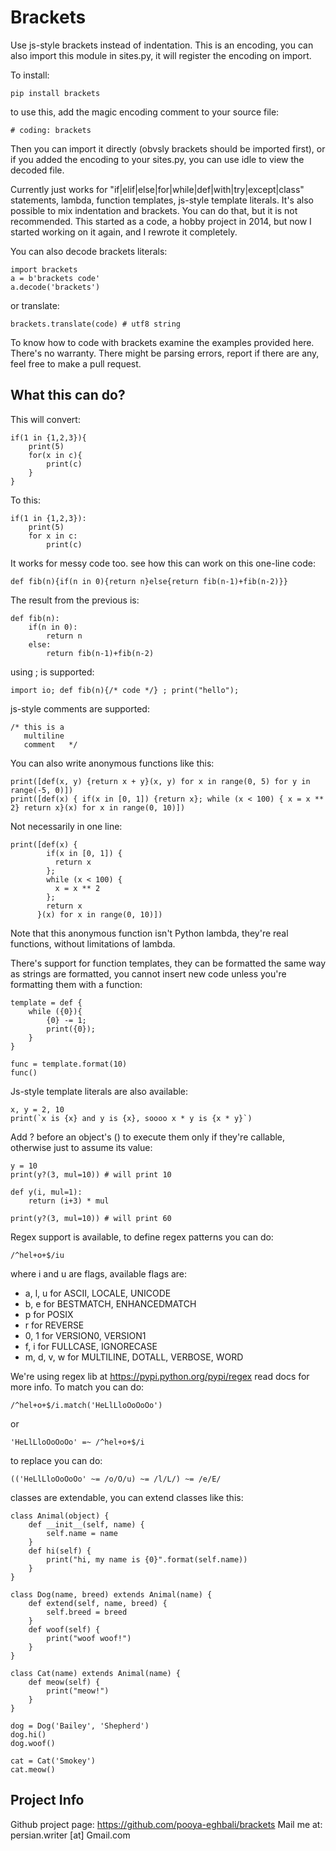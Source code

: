
# Brackets

Use js-style brackets instead of indentation. This is an encoding, you can also import this module in sites.py, it will register the encoding on import.

To install:

```
pip install brackets
```

to use this, add the magic encoding comment to your source file:

```
# coding: brackets
```

Then you can import it directly (obvsly brackets should be imported first), or if you added the encoding to your sites.py, you can use idle to view the decoded file.


Currently just works for "if|elif|else|for|while|def|with|try|except|class" statements, lambda, function templates, js-style template literals. It's also possible to mix indentation and brackets. You can do that, but it is not recommended.
This started as a code, a hobby project in 2014, but now I started working on it again, and I rewrote it completely.

You can also decode brackets literals:

```
import brackets
a = b'brackets code'
a.decode('brackets')
```

or translate:

```
brackets.translate(code) # utf8 string
```

To know how to code with brackets examine the examples provided here. There's no warranty. There might be parsing errors, report if there are any, feel free to make a pull request.

## What this can do?

This will convert:

```
if(1 in {1,2,3}){
    print(5)
    for(x in c){
        print(c)
    }
}
```

To this:

```
if(1 in {1,2,3}):
    print(5)
    for x in c:
        print(c)
```

It works for messy code too. see how this can work on this one-line code:

```
def fib(n){if(n in 0){return n}else{return fib(n-1)+fib(n-2)}}
```

The result from the previous is:

```
def fib(n):
    if(n in 0):
        return n
    else:
        return fib(n-1)+fib(n-2)
```

using ; is supported:

```
import io; def fib(n){/* code */} ; print("hello");
```

js-style comments are supported:
```
/* this is a
   multiline
   comment   */
```

You can also write anonymous functions like this:

```
print([def(x, y) {return x + y}(x, y) for x in range(0, 5) for y in range(-5, 0)])
print([def(x) { if(x in [0, 1]) {return x}; while (x < 100) { x = x ** 2} return x}(x) for x in range(0, 10)])
```

Not necessarily in one line:

```
print([def(x) {
        if(x in [0, 1]) {
          return x
        };
        while (x < 100) {
          x = x ** 2
        };
        return x
      }(x) for x in range(0, 10)])
```

Note that this anonymous function isn't Python lambda, they're real functions, without limitations of lambda.

There's support for function templates, they can be formatted the same way as strings are formatted, you cannot insert new code unless you're formatting them with a function:

```
template = def {
    while ({0}){
        {0} -= 1;
        print({0});
    }
}

func = template.format(10)
func()
```
Js-style template literals are also available:

```
x, y = 2, 10
print(`x is {x} and y is {x}, soooo x * y is {x * y}`)
```

Add ? before an object's () to execute them only if they're callable, otherwise just to assume its value:

```
y = 10
print(y?(3, mul=10)) # will print 10

def y(i, mul=1):
    return (i+3) * mul

print(y?(3, mul=10)) # will print 60
```

Regex support is available, to define regex patterns you can do:

```
/^hel+o+$/iu
```

where i and u are flags, available flags are:

* a, l, u for ASCII, LOCALE, UNICODE
* b, e for BESTMATCH, ENHANCEDMATCH
* p for POSIX
* r for REVERSE
* 0, 1 for VERSION0, VERSION1
* f, i for FULLCASE, IGNORECASE
* m, d, v, w for MULTILINE, DOTALL, VERBOSE, WORD

We're using regex lib at https://pypi.python.org/pypi/regex read docs for more info. To match you can do:

```
/^hel+o+$/i.match('HeLlLloOoOoOo')
```

or

```
'HeLlLloOoOoOo' =~ /^hel+o+$/i
```

to replace you can do:

```
(('HeLlLloOoOoOo' ~= /o/O/u) ~= /l/L/) ~= /e/E/
```

classes are extendable, you can extend classes like this:

```
class Animal(object) {
    def __init__(self, name) {
	    self.name = name
	}
	def hi(self) {
	    print("hi, my name is {0}".format(self.name))
	}
}

class Dog(name, breed) extends Animal(name) {
    def extend(self, name, breed) {
	    self.breed = breed
	}
    def woof(self) {
	    print("woof woof!")
	}
}

class Cat(name) extends Animal(name) {
    def meow(self) {
	    print("meow!")
	}
}

dog = Dog('Bailey', 'Shepherd')
dog.hi()
dog.woof()

cat = Cat('Smokey')
cat.meow()
```

## Project Info

Github project page: https://github.com/pooya-eghbali/brackets
Mail me at: persian.writer [at] Gmail.com
